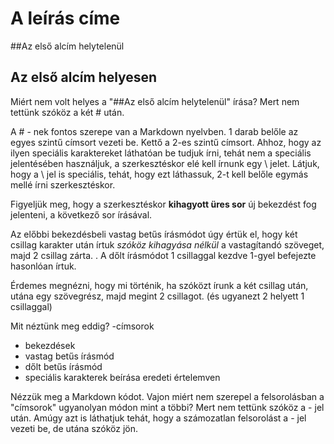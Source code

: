 # A leírás címe
##Az első alcím helytelenül
## Az első alcím helyesen

Miért nem volt helyes a "\#\#Az első alcím helytelenül" írása?
Mert nem tettünk szóköz a két \# után.

A \# - nek fontos szerepe van a Markdown nyelvben.
1 darab belőle az egyes szintű címsort vezeti be. Kettő a 2-es szintű címsort.
Ahhoz, hogy az ilyen speciális karaktereket láthatóan be tudjuk írni, tehát nem a speciális jelentésében használjuk, a szerkesztéskor elé kell írnunk egy \\ jelet. 
Látjuk, hogy a \\ jel is speciális, tehát, hogy ezt láthassuk, 2-t kell belőle egymás mellé írni szerkesztéskor.

Figyeljük meg, hogy a szerkesztéskor **kihagyott üres sor** új bekezdést fog jelenteni, a következő sor írásával.

Az előbbi bekezdésbeli vastag betűs írásmódot úgy értük el, hogy két csillag karakter után írtuk *szóköz kihagyása nélkül* a vastagítandó szöveget, majd 2 csillag zárta. . 
A dőlt írásmódot 1 csillaggal kezdve 1-gyel befejezte hasonlóan írtuk.

Érdemes megnézni, hogy mi történik, ha szóközt írunk a két csillag után, utána egy szövegrész, majd megint 2 csillagot.
(és ugyanezt 2 helyett 1 csillaggal)

Mit néztünk meg eddig? 
-címsorok
- bekezdések
- vastag betűs írásmód
- dőlt betűs írásmód
- speciális karakterek beírása eredeti értelemven

Nézzük meg a Markdown kódot. 
Vajon miért nem szerepel a felsorolásban a "címsorok" ugyanolyan módon mint a többi? 
Mert nem tettünk szóköz a - jel után. 
Amúgy azt is láthatjuk tehát, hogy a számozatlan felsorolást a - jel vezeti be, de utána szóköz jön. 
